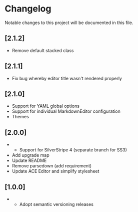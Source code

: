 # Changelog

Notable changes to this project will be documented in this file.

## [2.1.2]

- Remove default stacked class

## [2.1.1]

- Fix bug whereby editor title wasn't rendered properly

## [2.1.0]

- Support for YAML global options
- Support for individual MarkdownEditor configuration
- Themes

## [2.0.0]

- - Support for SilverStripe 4 (separate branch for SS3)
- Add upgrade map
- Update README
- Remove parsedown (add requirement)
- Update ACE Editor and simplify stylesheet

## [1.0.0]

- - Adopt semantic versioning releases
